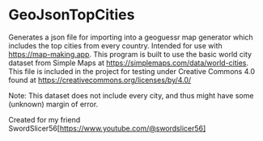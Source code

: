 # GeoJsonTopCities
Generates a json file for importing into a geoguessr map generator which includes the top cities from every country. Intended for use with https://map-making.app. 
This program is built to use the basic world city dataset from Simple Maps at https://simplemaps.com/data/world-cities. This file is included in the project for testing under Creative Commons 4.0 found at https://creativecommons.org/licenses/by/4.0/

Note: This dataset does not include every city, and thus might have some (unknown) margin of error.

Created for my friend SwordSlicer56[https://www.youtube.com/@swordslicer56]
